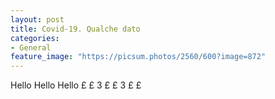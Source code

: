 ```yaml
---
layout: post
title: Covid-19. Qualche dato
categories:
- General
feature_image: "https://picsum.photos/2560/600?image=872"
---
```


Hello Hello Hello £ £ 3 £ £ 3 £ £
